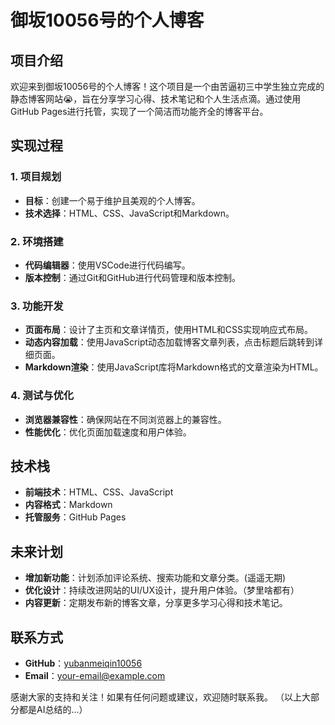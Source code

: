 # 御坂10056号的个人博客

## 项目介绍
欢迎来到御坂10056号的个人博客！这个项目是一个由苦逼初三中学生独立完成的静态博客网站😭，旨在分享学习心得、技术笔记和个人生活点滴。通过使用GitHub Pages进行托管，实现了一个简洁而功能齐全的博客平台。

## 实现过程
### 1. 项目规划
- **目标**：创建一个易于维护且美观的个人博客。
- **技术选择**：HTML、CSS、JavaScript和Markdown。

### 2. 环境搭建
- **代码编辑器**：使用VSCode进行代码编写。
- **版本控制**：通过Git和GitHub进行代码管理和版本控制。

### 3. 功能开发
- **页面布局**：设计了主页和文章详情页，使用HTML和CSS实现响应式布局。
- **动态内容加载**：使用JavaScript动态加载博客文章列表，点击标题后跳转到详细页面。
- **Markdown渲染**：使用JavaScript库将Markdown格式的文章渲染为HTML。

### 4. 测试与优化
- **浏览器兼容性**：确保网站在不同浏览器上的兼容性。
- **性能优化**：优化页面加载速度和用户体验。

## 技术栈
- **前端技术**：HTML、CSS、JavaScript
- **内容格式**：Markdown
- **托管服务**：GitHub Pages

## 未来计划
- **增加新功能**：计划添加评论系统、搜索功能和文章分类。(遥遥无期)
- **优化设计**：持续改进网站的UI/UX设计，提升用户体验。（梦里啥都有）
- **内容更新**：定期发布新的博客文章，分享更多学习心得和技术笔记。

## 联系方式
- **GitHub**：[yubanmeiqin10056](https://github.com/yubanmeiqin10056)
- **Email**：[your-email@example.com](389575503.com)

感谢大家的支持和关注！如果有任何问题或建议，欢迎随时联系我。
（以上大部分都是AI总结的...）